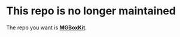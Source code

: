 # This repo is no longer maintained

The repo you want is **[MGBoxKit](https://github.com/sobri909/MGBoxKit)**.

